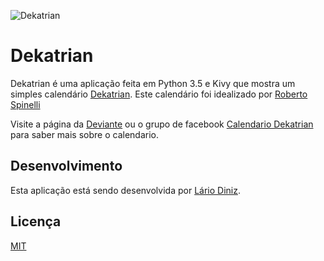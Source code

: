 ![Dekatrian](https://raw.githubusercontent.com/lariodiniz/Dekatrian/master/img/logo.png)

Dekatrian
==========

Dekatrian é uma aplicação feita em Python 3.5 e Kivy que mostra um simples calendário [Dekatrian](http://www.deviante.com.br/noticias/dekatrian-um-calendario-minimamente-decente/). 
Este calendário foi idealizado por [Roberto Spinelli](https://twitter.com/peninha_13)

Visite a página da [Deviante](http://www.deviante.com.br) ou o grupo de facebook [Calendario Dekatrian](https://pt-br.facebook.com/dekatrian/) para saber mais sobre o calendario.

## Desenvolvimento

Esta aplicação está sendo desenvolvida por [Lário Diniz](https://twitter.com/lariodiniz).


## Licença

[MIT](https://github.com/lariodiniz/Dekatrian/blob/master/LICENSE.md)